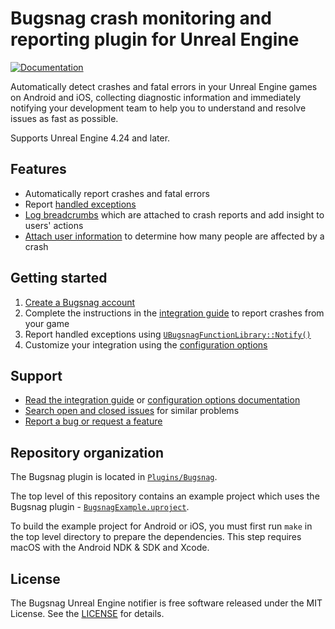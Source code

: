 # Bugsnag crash monitoring and reporting plugin for Unreal Engine
[![Documentation](https://img.shields.io/badge/documentation-latest-blue.svg)](https://docs.bugsnag.com/platforms/unreal-engine/)

Automatically detect crashes and fatal errors in your Unreal Engine games on Android and iOS, collecting diagnostic information and immediately notifying your development team to help you to understand and resolve issues as fast as possible.

Supports Unreal Engine 4.24 and later.


## Features

* Automatically report crashes and fatal errors
* Report [handled exceptions](https://docs.bugsnag.com/platforms/unreal-engine/#reporting-handled-errors)
* [Log breadcrumbs](https://docs.bugsnag.com/platforms/unreal-engine/#logging-breadcrumbs) which are attached to crash reports and add insight to users' actions
* [Attach user information](https://docs.bugsnag.com/platforms/unreal-engine/#identifying-users) to determine how many people are affected by a crash


## Getting started

1. [Create a Bugsnag account](https://bugsnag.com)
1. Complete the instructions in the [integration guide](https://docs.bugsnag.com/platforms/unreal-engine/) to report crashes from your game
1. Report handled exceptions using [`UBugsnagFunctionLibrary::Notify()`](https://docs.bugsnag.com/platforms/unreal-engine/#reporting-handled-errors)
1. Customize your integration using the [configuration options](https://docs.bugsnag.com/platforms/unreal-engine/configuration-options/)


## Support

* [Read the integration guide](https://docs.bugsnag.com/platforms/unreal-engine/) or [configuration options documentation](https://docs.bugsnag.com/platforms/unreal-engine/configuration-options/)
* [Search open and closed issues](https://github.com/bugsnag/bugsnag-unreal/issues?utf8=✓&q=is%3Aissue) for similar problems
* [Report a bug or request a feature](https://github.com/bugsnag/bugsnag-unreal/issues/new)


## Repository organization

The Bugsnag plugin is located in [`Plugins/Bugsnag`](Plugins/Bugsnag).

The top level of this repository contains an example project which uses the Bugsnag plugin - [`BugsnagExample.uproject`](BugsnagExample.uproject).

To build the example project for Android or iOS, you must first run `make` in the top level directory to prepare the dependencies.
This step requires macOS with the Android NDK & SDK and Xcode.


## License

The Bugsnag Unreal Engine notifier is free software released under the MIT License.
See the [LICENSE](LICENSE) for details.
